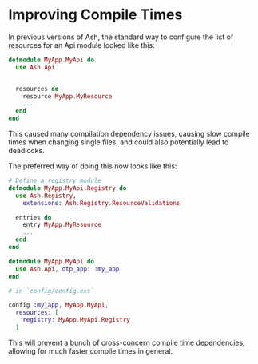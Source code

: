# Improving Compile Times

In previous versions of Ash, the standard way to configure the list of resources for an Api module looked like this:

```elixir
defmodule MyApp.MyApi do
  use Ash.Api


  resources do
    resource MyApp.MyResource
    ...
  end
end
```

This caused many compilation dependency issues, causing slow compile times when changing single files, and could also potentially lead to deadlocks.

The preferred way of doing this now looks like this:

```elixir
# Define a registry module
defmodule MyApp.MyApi.Registry do
  use Ash.Registry,
    extensions: Ash.Registry.ResourceValidations

  entries do
    entry MyApp.MyResource
    ...
  end
end

defmodule MyApp.MyApi do
  use Ash.Api, otp_app: :my_app
end

# in `config/config.exs`

config :my_app, MyApp.MyApi,
  resources: [
    registry: MyApp.MyApi.Registry
  ]
```

This will prevent a bunch of cross-concern compile time dependencies, allowing for much faster compile times in general.
